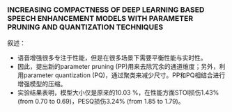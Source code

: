 ### INCREASING COMPACTNESS OF DEEP LEARNING BASED SPEECH ENHANCEMENT MODELS WITH PARAMETER PRUNING AND QUANTIZATION TECHNIQUES

叙述：
  * 语音增强很多专注于性能，但是在很多场景下需要平衡性能与实时性。
  * 因此，提出新的parameter pruning (PP)用来去除冗余的通道维度；另外，利用parameter quantization (PQ)，通过聚类来减少尺寸。PP和PQ相结合进行增强模型的压缩。
  * 实验结果表明，模型大小仅是原来的10.03 %，在性能方面STOI损伤1.43% (from 0.70 to 0.69)，PESQ损伤3.24% (from 1.85 to 1.79)。 
